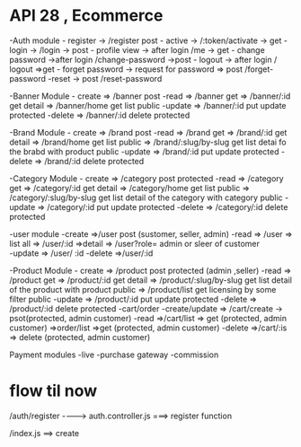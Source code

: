 # API 28 , Ecommerce
-Auth module
    - register
        -> /register post
    - active
        -> /:token/activate -> get
    - login 
        -> /login -> post
    - profile view
        -> after login /me -> get
    - change password
        ->after login /change-password ->post
    - logout
        -> after login / logout =>get
    - forget password
        -> request for password  => post /forget-password
    -reset
        -> post /reset-password

-Banner Module
    - create
        => /banner post
    -read
        => /banner get
        => /banner/:id get detail
        => /banner/home get list public
    -update
        => /banner/:id put update protected
    -delete
        => /banner/:id  delete protected

-Brand Module
    - create
        => /brand post
    -read
        => /brand get
        => /brand/:id get detail
        => /brand/home get list public
        => /brand/:slug/by-slug get list detai fo the brabd with product public
    -update
        => /brand/:id put update protected
    -delete
        => /brand/:id  delete protected

-Category Module
    - create
        => /category post protected
    -read
        => /category get
        => /category/:id get detail
        => /category/home get list public
        => /category/:slug/by-slug get list detail of the category with category public
    -update
        => /category/:id put update protected
    -delete
        => /category/:id  delete protected

-user module
    -create
        =>/user post
            (sustomer, seller, admin)
    -read
        => /user => list all
        => /user/:id =>detail
        => /user?role= admin or sleer of customer   
    -update
        => /user/ :id
    -delete
        =>/user/:id

-Product Module
    - create
        => /product post protected (admin ,seller)
    -read
        => /product get
        => /product/:id get detail
        => /product/:slug/by-slug get list detail of the product with product public
        => /product/list get licensing by some filter public
    -update
        => /product/:id put update protected
    -delete
        => /product/:id  delete protected
-cart/order
    -create/update
        => /cart/create -> psot(protected, admin customer)
    -read
        =>/cart/list => get (protected, admin customer)
        =>order/list =>get (protected, admin customer)
    -delete
        =>/cart/:is => delete (protected, admin customer)

Payment modules
    -live
    -purchase gateway
    -commission



# flow til now
/auth/register
    ----> auth.controller.js ===> register function


/index.js ==> create